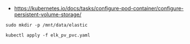 - https://kubernetes.io/docs/tasks/configure-pod-container/configure-persistent-volume-storage/

```
sudo mkdir -p /mnt/data/elastic

kubectl apply -f elk_pv_pvc.yaml
```
